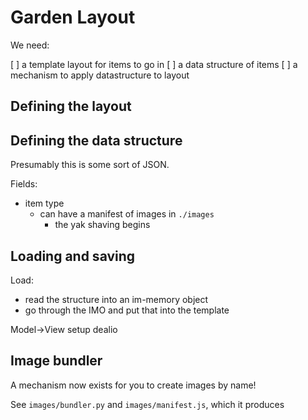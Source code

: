 # Garden Layout

We need: 

[ ] a template layout for items to go in 
[ ] a data structure of items 
[ ] a mechanism to apply datastructure to layout 

## Defining the layout

## Defining the data structure

Presumably this is some sort of JSON. 

Fields: 

- item type
    - can have a manifest of images in `./images`
        - the yak shaving begins

## Loading and saving 

Load:
- read the structure into an im-memory object
- go through the IMO and put that into the template

Model->View setup dealio


## Image bundler 

A mechanism now exists for you to create images by name! 

See `images/bundler.py` and `images/manifest.js`, which it produces